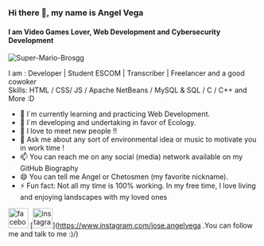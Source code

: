 <!--
**AngelChetosmen/angelchetosmen** is a ✨ _special_ ✨ repository because its `README.md` (this file) appears on your GitHub profile.
-->
### Hi there 👋, my name is Angel Vega
#### I am Video Games Lover, Web Development and Cybersecurity Development

![Super-Mario-Brosgg](https://user-images.githubusercontent.com/105564051/232283602-eb2089e2-10e9-4a7d-8645-e30040b3b8fd.gif)

I am : Developer | Student ESCOM | Transcriber | Freelancer and a good cowoker  
Skills: HTML / CSS/ JS /  Apache NetBeans /  MySQL & SQL / C / C++ and More :D

- 🔭 I´m currently learning and practicing Web Development. 
- 🌱 I´m developing and undertaking in favor of Ecology. 
- 👯 I love to meet new people !! 
- 💬 Ask me about any sort of environmental idea or music to motivate you in work time !  
- 📫 You can reach me on any social (media) network available on my GitHub Biography   
- 😄 You can tell me Angel or Chetosmen (my favorite nickname). 
- ⚡ Fun fact: Not all my time is 100% working. In my free time, I love living and enjoying landscapes with my loved ones 


[<img src='https://cdn.jsdelivr.net/npm/simple-icons@3.0.1/icons/facebook.svg' alt='facebook' height='40'>](https://www.facebook.com/joseangel.vegareyes)  [<img src='https://cdn.jsdelivr.net/npm/simple-icons@3.0.1/icons/instagram.svg' alt='instagram' height='40'>](https://www.instagram.com/jose.angelvega .You can follow me and talk to me :)/)  
